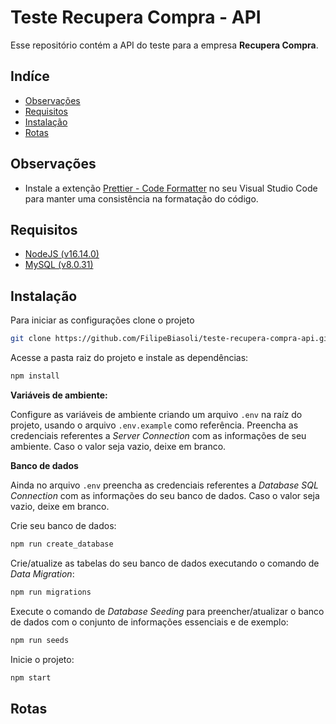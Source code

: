 # Teste Recupera Compra - API

Esse repositório contém a API do teste para a empresa **Recupera Compra**.

## Indíce

- [Observações](#observações)
- [Requisitos](#requisitos)
- [Instalação](#instalação)
- [Rotas](#rotas)

## Observações

- Instale a extenção [Prettier - Code Formatter](https://marketplace.visualstudio.com/items?itemName=esbenp.prettier-vscode) no seu Visual Studio Code para manter uma consistência na formatação do código.

## Requisitos

- [NodeJS (v16.14.0)](https://nodejs.org/en/)
- [MySQL (v8.0.31)](https://www.mysql.com/)

## Instalação

Para iniciar as configurações clone o projeto

```bash
git clone https://github.com/FilipeBiasoli/teste-recupera-compra-api.git
```

Acesse a pasta raiz do projeto e instale as dependências:

```cmd
npm install
```

**Variáveis de ambiente:**

Configure as variáveis de ambiente criando um arquivo `.env` na raíz do projeto, usando o arquivo `.env.example` como referência. Preencha as credenciais referentes a _Server Connection_ com as informações de seu ambiente. Caso o valor seja vazio, deixe em branco.

**Banco de dados**

Ainda no arquivo `.env` preencha as credenciais referentes a _Database SQL Connection_ com as informações do seu banco de dados. Caso o valor seja vazio, deixe em branco.

Crie seu banco de dados:

```cmd
npm run create_database
```

Crie/atualize as tabelas do seu banco de dados executando o comando de _Data Migration_:

```cmd
npm run migrations
```

Execute o comando de _Database Seeding_ para preencher/atualizar o banco de dados com o conjunto de informações essenciais e de exemplo:

```cmd
npm run seeds
```

Inicie o projeto:

```cmd
npm start
```

## Rotas
